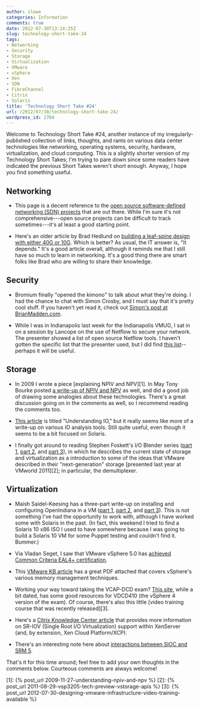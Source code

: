 ```yaml
---
author: slowe
categories: Information
comments: true
date: 2012-07-30T13:14:25Z
slug: technology-short-take-24
tags:
- Networking
- Security
- Storage
- Virtualization
- VMware
- vSphere
- Xen
- SDN
- FibreChannel
- Citrix
- Solaris
title: 'Technology Short Take #24'
url: /2012/07/30/technology-short-take-24/
wordpress_id: 2704
---
```


Welcome to Technology Short Take #24, another instance of my irregularly-published collection of links, thoughts, and rants on various data center technologies like networking, operating systems, security, hardware, virtualization, and cloud computing. This is a slightly shorter version of my Technology Short Takes; I'm trying to pare down since some readers have indicated the previous Short Takes weren't short enough. Anyway, I hope you find something useful.

## Networking

* This page is a decent reference to the [open source software-defined networking (SDN) projects](http://www.sdncentral.com/open-source-projects/) that are out there. While I'm sure it's not comprehensive---open source projects can be difficult to track sometimes---it's at least a good starting point.

* Here's an older article by Brad Hedlund on [building a leaf-spine design with either 40G or 10G](http://bradhedlund.com/2012/01/25/construct-a-leaf-spine-design-with-40g-or-10g-an-observation-in-scaling-the-fabric/). Which is better? As usual, the IT answer is, "It depends." It's a good article overall, although it reminds me that I still have so much to learn in networking. It's a good thing there are smart folks like Brad who are willing to share their knowledge.

## Security

* Bromium finally "opened the kimono" to talk about what they're doing. I had the chance to chat with Simon Crosby, and I must say that it's pretty cool stuff. If you haven't yet read it, check out [Simon's post at BrianMadden.com](http://www.brianmadden.com/blogs/guestbloggers/archive/2012/06/20/guest-blog-from-simon-crosby-explaining-what-bromium-is-and-how-it-works.aspx).

* While I was in Indianapolis last week for the Indianapolis VMUG, I sat in on a session by Lancope on the use of Netflow to secure your network. The presenter showed a list of open source Netflow tools. I haven't gotten the specific list that the presenter used, but I did find [this list](http://mccltd.net/blog/?p=957)--perhaps it will be useful.

## Storage

* In 2009 I wrote a piece [explaining NPIV and NPV][1]. In May Tony Bourke posted [a write-up of NPIV and NPV](http://datacenteroverlords.com/2012/05/08/npv-and-npiv/) as well, and did a good job of drawing some analogies about these technologies. There's a great discussion going on in the comments as well, so I recommend reading the comments too.

* [This article](http://www.scalingbits.com/performance/io) is titled "Understanding IO," but it really seems like more of a write-up on various IO analysis tools. Still quite useful, even though it seems to be a bit focused on Solaris.

* I finally got around to reading Stephen Foskett's I/O Blender series ([part 1](http://blog.fosketts.net/2012/05/23/io-blender-part-1-ye-olde-storage-io-path/), [part 2](http://blog.fosketts.net/2012/05/24/io-blender-part-2-virtualization/), and [part 3](http://blog.fosketts.net/2012/05/25/io-blender-part-3-behold-power-demultiplexer/)), in which he describes the current state of storage and virtualization as a introduction to some of the ideas that VMware described in their "next-generation" storage [presented last year at VMworld 2011][2]; in particular, the demultiplexer.

## Virtualization

* Maish Saidel-Keesing has a three-part write-up on installing and configuring OpenIndiana in a VM ([part 1](http://technodrone.blogspot.com/2012/05/openindiana-installation-walkthrough.html), [part 2](http://technodrone.blogspot.com/2012/05/openindiana-installation-walkthrough_14.html), and [part 3](http://technodrone.blogspot.com/2012/05/openindiana-installation-walkthrough_15.html)). This is not something I've had the opportunity to work with, although I have worked some with Solaris in the past. (In fact, this weekend I tried to find a Solaris 10 x86 ISO I used to have somewhere because I was going to build a Solaris 10 VM for some Puppet testing and couldn't find it. Bummer.)

* Via Vladan Seget, I saw that VMware vSphere 5.0 has [achieved Common Criteria EAL4+ certification](http://www.vladan.fr/highest-level-security-certification-for-vsphere-5/).

* This [VMware KB article](http://kb.vmware.com/kb/2017642) has a great PDF attached that covers vSphere's various memory management techniques.

* Working your way toward taking the VCAP-DCD exam? [This site](http://www.seancrookston.com/vcap-dcd-index/), while a bit dated, has some good resources for VDCD410 (the vSphere 4 version of the exam). Of course, there's also this little [video training course that was recently released][3].

* Here's a [Citrix Knowledge Center article](http://support.citrix.com/article/CTX126624) that provides more information on SR-IOV (Single Root I/O Virtualization) support within XenServer (and, by extension, Xen Cloud Platform/XCP).

* There's an interesting note here about [interactions between SIOC and SRM 5](http://blocksandbytes.com/2012/06/15/sioc-is-fully-supported-by-srm-5-er-except-for-planned-migrations/).

That's it for this time around; feel free to add your own thoughts in the comments below. Courteous comments are always welcome!

[1]: {% post_url 2009-11-27-understanding-npiv-and-npv %}
[2]: {% post_url 2011-08-29-vsp3205-tech-preview-vstorage-apis %}
[3]: {% post_url 2012-07-30-designing-vmware-infrastructure-video-training-available %}
